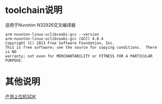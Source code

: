 # toolchain说明

适用于Nuvoton  N32926交叉编译器
```shell
arm-nuvoton-linux-uclibceabi-gcc --version
arm-nuvoton-linux-uclibceabi-gcc (GCC) 4.8.4
Copyright (C) 2013 Free Software Foundation, Inc.
This is free software; see the source for copying conditions.  There is NO
warranty; not even for MERCHANTABILITY or FITNESS FOR A PARTICULAR PURPOSE.
```
# 其他说明

[产测上位机SDK](https://github.com/TuyaInc/TUYA_PTS_SDK/)

